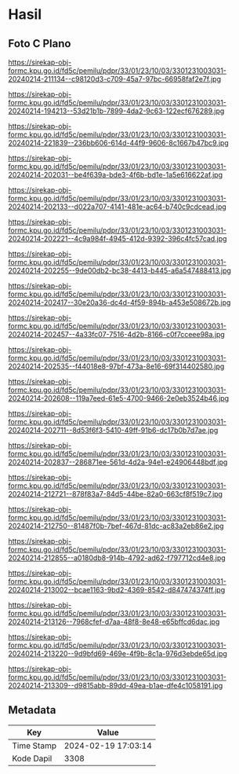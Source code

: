 # Hasil

## Foto C Plano

https://sirekap-obj-formc.kpu.go.id/fd5c/pemilu/pdpr/33/01/23/10/03/3301231003031-20240214-211134--c98120d3-c709-45a7-97bc-66958faf2e7f.jpg

https://sirekap-obj-formc.kpu.go.id/fd5c/pemilu/pdpr/33/01/23/10/03/3301231003031-20240214-194213--53d21b1b-7899-4da2-9c63-122ecf676289.jpg

https://sirekap-obj-formc.kpu.go.id/fd5c/pemilu/pdpr/33/01/23/10/03/3301231003031-20240214-221839--236bb606-614d-44f9-9606-8c1667b47bc9.jpg

https://sirekap-obj-formc.kpu.go.id/fd5c/pemilu/pdpr/33/01/23/10/03/3301231003031-20240214-202031--be4f639a-bde3-4f6b-bd1e-1a5e616622af.jpg

https://sirekap-obj-formc.kpu.go.id/fd5c/pemilu/pdpr/33/01/23/10/03/3301231003031-20240214-202133--d022a707-4141-481e-ac64-b740c9cdcead.jpg

https://sirekap-obj-formc.kpu.go.id/fd5c/pemilu/pdpr/33/01/23/10/03/3301231003031-20240214-202221--4c9a984f-4945-412d-9392-396c4fc57cad.jpg

https://sirekap-obj-formc.kpu.go.id/fd5c/pemilu/pdpr/33/01/23/10/03/3301231003031-20240214-202255--9de00db2-bc38-4413-b445-a6a547488413.jpg

https://sirekap-obj-formc.kpu.go.id/fd5c/pemilu/pdpr/33/01/23/10/03/3301231003031-20240214-202417--30e20a36-dc4d-4f59-894b-a453e508672b.jpg

https://sirekap-obj-formc.kpu.go.id/fd5c/pemilu/pdpr/33/01/23/10/03/3301231003031-20240214-202457--4a33fc07-7516-4d2b-8166-c0f7cceee98a.jpg

https://sirekap-obj-formc.kpu.go.id/fd5c/pemilu/pdpr/33/01/23/10/03/3301231003031-20240214-202535--f44018e8-97bf-473a-8e16-69f314402580.jpg

https://sirekap-obj-formc.kpu.go.id/fd5c/pemilu/pdpr/33/01/23/10/03/3301231003031-20240214-202608--119a7eed-61e5-4700-9466-2e0eb3524b46.jpg

https://sirekap-obj-formc.kpu.go.id/fd5c/pemilu/pdpr/33/01/23/10/03/3301231003031-20240214-202711--8d53f6f3-5410-49ff-91b6-dc17b0b7d7ae.jpg

https://sirekap-obj-formc.kpu.go.id/fd5c/pemilu/pdpr/33/01/23/10/03/3301231003031-20240214-202837--286871ee-561d-4d2a-94e1-e24906448bdf.jpg

https://sirekap-obj-formc.kpu.go.id/fd5c/pemilu/pdpr/33/01/23/10/03/3301231003031-20240214-212721--878f83a7-84d5-44be-82a0-663cf8f519c7.jpg

https://sirekap-obj-formc.kpu.go.id/fd5c/pemilu/pdpr/33/01/23/10/03/3301231003031-20240214-212750--81487f0b-7bef-467d-81dc-ac83a2eb86e2.jpg

https://sirekap-obj-formc.kpu.go.id/fd5c/pemilu/pdpr/33/01/23/10/03/3301231003031-20240214-212855--a0180db8-914b-4792-ad62-f797712cd4e8.jpg

https://sirekap-obj-formc.kpu.go.id/fd5c/pemilu/pdpr/33/01/23/10/03/3301231003031-20240214-213002--bcae1163-9bd2-4369-8542-d847474374ff.jpg

https://sirekap-obj-formc.kpu.go.id/fd5c/pemilu/pdpr/33/01/23/10/03/3301231003031-20240214-213126--7968cfef-d7aa-48f8-8e48-e65bffcd6dac.jpg

https://sirekap-obj-formc.kpu.go.id/fd5c/pemilu/pdpr/33/01/23/10/03/3301231003031-20240214-213220--9d9bfd69-469e-4f9b-8c1a-976d3ebde65d.jpg

https://sirekap-obj-formc.kpu.go.id/fd5c/pemilu/pdpr/33/01/23/10/03/3301231003031-20240214-213309--d9815abb-89dd-49ea-b1ae-dfe4c1058191.jpg


## Metadata

| Key        | Value               |
| ---------- | ------------------- |
| Time Stamp | 2024-02-19 17:03:14 |
| Kode Dapil | 3308                |



